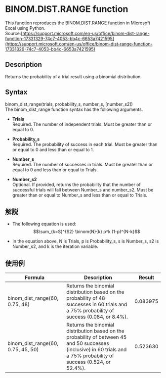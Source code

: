 # BINOM.DIST.RANGE function
This function reproduces the BINOM.DIST.RANGE function in Microsoft Excel using Python.  
Source:[https://support.microsoft.com/en-us/office/binom-dist-range-function-17331329-74c7-4053-bb4c-6653a7421595](https://support.microsoft.com/en-us/office/binom-dist-range-function-17331329-74c7-4053-bb4c-6653a7421595)

## Description
Returns the probability of a trial result using a binomial distribution.

## Syntax
binom_dist_range(trials, probability_s, number_s, [number_s2])  
The binom_dist_range function syntax has the following arguments.

- **Trials**<br>
  Required. The number of independent trials. Must be greater than or equal to 0.

- **Probability_s**<br>
  Required. The probability of success in each trial. Must be greater than or equal to 0 and less than or equal to 1.

- **Number_s**<br>
  Required. The number of successes in trials. Must be greater than or equal to 0 and less than or equal to Trials.

- **Number_s2**<br>
  Optional. If provided, returns the probability that the number of successful trials will fall between Number_s and number_s2. Must be greater than or equal to Number_s and less than or equal to Trials.

## 解説
- The following equation is used:<br>
  $$\sum_{k=S}^{S2} \binom{N}{k} p^k (1-p)^{N-k}$$
  
- In the equation above, N is Trials, p is Probability_s, s is Number_s, s2 is Number_s2, and k is the iteration variable.

## 使用例
| Formula  | Description | Result |
| - | - | - |
| binom_dist_range(60, 0.75, 48) | Returns the binomial distribution based on the probability of 48 successes in 60 trials and a 75% probability of success (0.084, or 8.4%). | 0.083975 |  
| binom_dist_range(60, 0.75, 45, 50) | Returns the binomial distribution based on the probability of between 45 and 50 successes (inclusive) in 60 trials and a 75% probability of success (0.524, or 52.4%). | 0.523630 |

